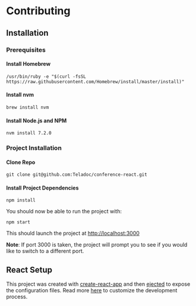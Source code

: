 # Contributing

## Installation

### Prerequisites

#### Install Homebrew

```
/usr/bin/ruby -e "$(curl -fsSL https://raw.githubusercontent.com/Homebrew/install/master/install)"
```

#### Install nvm

```
brew install nvm
```

#### Install Node.js and NPM

```
nvm install 7.2.0
```

### Project Installation

#### Clone Repo
```
git clone git@github.com:Teladoc/conference-react.git
```

#### Install Project Dependencies

```
npm install
```

You should now be able to run the project with:

```
npm start
```

This should launch the project at [http://localhost:3000](http://localhost:3000)

**Note**: If port 3000 is taken, the project will prompt you to see if you
would like to switch to a different port.

## React Setup

This project was created with [create-react-app](https://github.com/facebookincubator/create-react-app) and
then [ejected](https://github.com/facebookincubator/create-react-app#converting-to-a-custom-setup)
to expose the configuration files. Read more [here](REACT_SETUP.md) to
customize the development process.

